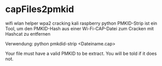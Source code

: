 # capFiles2pmkid
wifi wlan helper wpa2 cracking kali raspberry python
PMKID-Strip ist ein Tool, um den PMKID-Hash aus einer Wi-Fi-CAP-Datei zum Cracken mit Hashcat zu entfernen

Verwendung: python pmkdid-strip <Dateiname.cap>

Your file must have a valid PMKID to be extract. You will be told if it does not.
